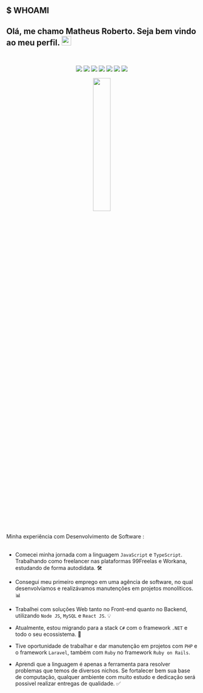 ## $ WHOAMI
## Olá, me chamo Matheus Roberto. Seja bem vindo ao meu perfil.  <img src="https://camo.githubusercontent.com/e8e7b06ecf583bc040eb60e44eb5b8e0ecc5421320a92929ce21522dbc34c891/68747470733a2f2f6d656469612e67697068792e636f6d2f6d656469612f6876524a434c467a6361737252346961377a2f67697068792e676966" alt="emoji" width="25" /> 
</br>
<p align="center">
<img src="https://img.shields.io/badge/docker-%230db7ed.svg?style=for-the-badge&logo=docker&logoColor=white" />
<img src="https://img.shields.io/badge/c%23-%23239120.svg?style=for-the-badge&logo=c-sharp&logoColor=white" />
<img src="https://img.shields.io/badge/.NET-5C2D91?style=for-the-badge&logo=.net&logoColor=white" />
<img src="https://img.shields.io/badge/Microsoft%20SQL%20Server-CC2927?style=for-the-badge&logo=microsoft%20sql%20server&logoColor=white" />
<img src="https://img.shields.io/badge/react-%2320232a.svg?style=for-the-badge&logo=react&logoColor=%2361DAFB" />
<img src="https://img.shields.io/badge/node.js-6DA55F?style=for-the-badge&logo=node.js&logoColor=white" />
<img src="https://img.shields.io/badge/MongoDB-%234ea94b.svg?style=for-the-badge&logo=mongodb&logoColor=white" />
</p>
<p align="center">
<img src="https://user-images.githubusercontent.com/68331373/243102059-79749ba5-d886-49e2-8ddc-72e130433b2c.gif" width="30%" />
</p>
<dl>
<br>
<dt> Minha experiência com Desenvolvimento de Software : </dt></br>

- Comecei minha jornada com a linguagem `JavaScript` e `TypeScript`. Trabalhando como freelancer nas plataformas 99Freelas e Workana, estudando de forma autodidata. 🛠

- Consegui meu primeiro emprego em uma agência de software, no qual desenvolvíamos e realizávamos manutenções em projetos monolíticos.  📊

- Trabalhei com soluções Web tanto no Front-end quanto no Backend, utilizando `Node JS`, `MySQL` e `React JS`. 💡

- Atualmente, estou migrando para a stack `C#` com o framework `.NET` e todo o seu ecossistema. 💜

- Tive oportunidade de trabalhar e dar manutenção em projetos com `PHP` e o framework `Laravel`, também com `Ruby` no framework `Ruby on Rails`.

- Aprendi que a linguagem  é apenas a ferramenta para resolver problemas que temos de diversos nichos. Se fortalecer bem sua base de computação, qualquer ambiente com muito estudo e dedicação será possivel realizar entregas de qualidade. ✅ 

</dl>

